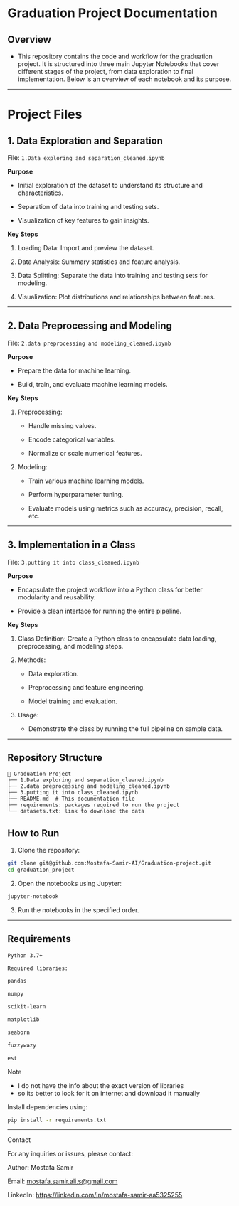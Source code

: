 # Graduation Project Documentation

## Overview

- This repository contains the code and workflow for the graduation project. It is structured into three main Jupyter Notebooks that cover different stages of the project, from data exploration to final implementation. Below is an overview of each notebook and its purpose.

---

# Project Files

## 1. Data Exploration and Separation

File: `1.Data exploring and separation_cleaned.ipynb`

 **Purpose**

- Initial exploration of the dataset to understand its structure and characteristics.

- Separation of data into training and testing sets.

- Visualization of key features to gain insights.

**Key Steps**

1. Loading Data: Import and preview the dataset.

2. Data Analysis: Summary statistics and feature analysis.

3. Data Splitting: Separate the data into training and testing sets for modeling.

4. Visualization: Plot distributions and relationships between features.

---

## 2. Data Preprocessing and Modeling

File: `2.data preprocessing and modeling_cleaned.ipynb`

**Purpose**

- Prepare the data for machine learning.

- Build, train, and evaluate machine learning models.

**Key Steps**

1. Preprocessing:

	-  Handle missing values.

	- Encode categorical variables.

	-  Normalize or scale numerical features.

2. Modeling:

	- Train various machine learning models.

	- Perform hyperparameter tuning.

	- Evaluate models using metrics such as accuracy, precision, recall, etc.

---

## 3. Implementation in a Class

File: `3.putting it into class_cleaned.ipynb`

**Purpose**

- Encapsulate the project workflow into a Python class for better modularity and reusability.

- Provide a clean interface for running the entire pipeline.

**Key Steps**

1. Class Definition: Create a Python class to encapsulate data loading, preprocessing, and modeling steps.

2. Methods:

	- Data exploration.

	- Preprocessing and feature engineering.

	- Model training and evaluation.

3. Usage:

	- Demonstrate the class by running the full pipeline on sample data.

---

## Repository Structure

```
📂 Graduation Project
├── 1.Data exploring and separation_cleaned.ipynb
├── 2.data preprocessing and modeling_cleaned.ipynb
├── 3.putting it into class_cleaned.ipynb
├── README.md  # This documentation file
├── requirements: packages required to run the project
└── datasets.txt: link to download the data 
```


## How to Run

1. Clone the repository:

```bash
git clone git@github.com:Mostafa-Samir-AI/Graduation-project.git
cd graduation_project
```

2. Open the notebooks using Jupyter:

```bash
jupyter-notebook
```

3. Run the notebooks in the specified order.

---

## Requirements

```txt
Python 3.7+

Required libraries:

pandas

numpy

scikit-learn

matplotlib

seaborn

fuzzywazy

est
```

>[!NOTE]
>- I do not have the info about the exact version of libraries 
>- so its better to look for it on internet and download it manually

Install dependencies using:
```bash
pip install -r requirements.txt
```

---

Contact

For any inquiries or issues, please contact:

Author: Mostafa Samir

Email: mostafa.samir.ali.s@gmail.com

LinkedIn: https://linkedin.com/in/mostafa-samir-aa5325255